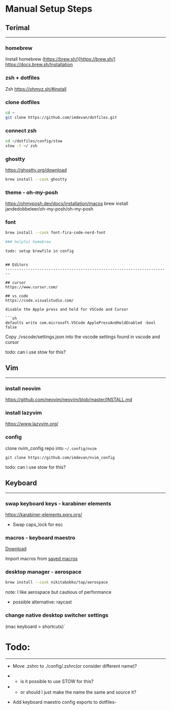 # Manual Setup Steps

## Terimal
------------------------------------------------------------------------

### homebrew 

Install homebrew (https://brew.sh/)[https://brew.sh/]
https://docs.brew.sh/Installation

### zsh + dotfiles

Zsh https://ohmyz.sh/#install

### clone dotfiles 

```sh
cd ~
git clone https://github.com/imdevan/dotfiles.git
```

### connect zsh

```sh
cd ~/dotfiles/config/stow
stow -t ~/ zsh
```

### ghostty

https://ghostty.org/download

```sh
brew install --cask ghostty

```
### theme - oh-my-posh
https://ohmyposh.dev/docs/installation/macos
brew install jandedobbeleer/oh-my-posh/oh-my-posh


### font

```sh
brew install --cask font-fira-code-nerd-font

### helpful homebrew

todo: setup brewfile in config
```
```

## Editors
------------------------------------------------------------------------

## cursor
https://www.cursor.com/

## vs_code
https://code.visualstudio.com/

disable the Apple press and hold for VSCode and Cursor

```sh
defaults write com.microsoft.VSCode ApplePressAndHoldEnabled -bool false
```


Copy ./vscode/settings.json into the vscode settings found in vscode and cursor

todo: can i use stow for this?

## Vim
------------------------------------------------------------------------

### install neovim
https://github.com/neovim/neovim/blob/master/INSTALL.md


### install lazyvim
https://www.lazyvim.org/

### config

clone nvim_config repo into `~/.config/nvim`

```
git clone https://github.com/imdevan/nvim_config
```

todo: can i use stow for this?

## Keyboard
------------------------------------------------------------------------

### swap keyboard keys - karabiner elements

https://karabiner-elements.pqrs.org/ 
- Swap caps_lock for esc

### macros - keyboard maestro

[Download](https://www.keyboardmaestro.com/main/)

Import macros from [saved macros](https://github.com/imdevan/keyboard-maestro-macros)

### desktop manager - aerospace

```sh
brew install --cask nikitabobko/tap/aerospace
```

note: I like aerospace but cautious of performance
- possible alternative: raycast

### change native desktop switcher settings 

(mac keyboard > shortcuts)´





# Todo:
------------------------------------------------------------------------

- Move .zshrc to ./config/.zshrc(or consider different name)?
- - is it possible to use STOW for this? 
- - or should I just make the name the same and source it? 

- Add keyboard maestro config exports to dotfiles- 
